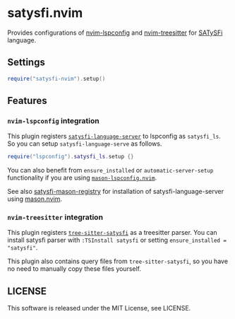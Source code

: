 # satysfi.nvim

Provides configurations of [nvim-lspconfig](https://github.com/neovim/nvim-lspconfig) and [nvim-treesitter](https://github.com/nvim-treesitter/nvim-treesitter) for [SATySFi](https://github.com/gfngfn/SATySFi) language.

## Settings

```lua
require("satysfi-nvim").setup()
```

## Features

### `nvim-lspconfig` integration

This plugin registers [`satysfi-language-server`](https://github.com/monaqa/satysfi-language-server) to lspconfig as `satysfi_ls`.
So you can setup `satysfi-language-serve` as follows.

```lua
require("lspconfig").satysfi_ls.setup {}
```

You can also benefit from `ensure_installed` or `automatic-server-setup` functionality if you are using [`mason-lspconfig.nvim`](https://github.com/williamboman/mason-lspconfig.nvim).

See also [satysfi-mason-registry](https://github.com/sankantsu/satysfi-mason-registry/tree/2023-12-17) for installation of satysfi-language-server using [mason.nvim](https://github.com/williamboman/mason.nvim).

### `nvim-treesitter` integration

This plugin registers [`tree-sitter-satysfi`](https://github.com/monaqa/tree-sitter-satysfi) as a treesitter parser.
You can install satysfi parser with `:TSInstall satysfi` or setting `ensure_installed = "satysfi"`.

This plugin also contains query files from `tree-sitter-satysfi`, so you have no need to manually copy these files yourself.

## LICENSE

This software is released under the MIT License, see LICENSE.
